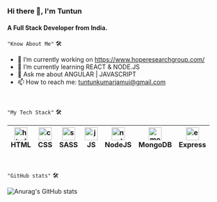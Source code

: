 ### Hi there 👋, I'm Tuntun 
####                 A Full Stack Developer from India.                              


``` "Know About Me" ``` 🛠

- 🔭 I’m currently working on https://www.hoperesearchgroup.com/ 
- 🌱 I’m currently learning REACT & NODE.JS 
- 💬 Ask me about ANGULAR | JAVASCRIPT 
- 📫 How to reach me: tuntunkumarjamui@gmail.com 
<br />

``` "My Tech Stack" ``` 🛠

|<img src="https://raw.githubusercontent.com/github/explore/80688e429a7d4ef2fca1e82350fe8e3517d3494d/topics/html/html.png" alt="html logo" width="30"><br/>HTML | <img src="https://raw.githubusercontent.com/github/explore/80688e429a7d4ef2fca1e82350fe8e3517d3494d/topics/css/css.png" alt="css logo" width="30"><br/>CSS |<img src="https://raw.githubusercontent.com/github/explore/80688e429a7d4ef2fca1e82350fe8e3517d3494d/topics/sass/sass.png" alt="sass logo" width="30"><br/>SASS |<img src="https://raw.githubusercontent.com/github/explore/80688e429a7d4ef2fca1e82350fe8e3517d3494d/topics/javascript/javascript.png" alt="js logo" width="30"><br/>JS |<img src="https://raw.githubusercontent.com/github/explore/80688e429a7d4ef2fca1e82350fe8e3517d3494d/topics/nodejs/nodejs.png" alt="node logo" width="30"><br/>NodeJS | <img src="https://raw.githubusercontent.com/github/explore/80688e429a7d4ef2fca1e82350fe8e3517d3494d/topics/mongodb/mongodb.png" alt="mongodb logo" width="30"><br/>MongoDB | <img src="https://raw.githubusercontent.com/github/explore/80688e429a7d4ef2fca1e82350fe8e3517d3494d/topics/express/express.png" alt="express logo" width="30"><br/>Express
|---|---|---|---|---|---|---|
<br />

``` "GitHub stats" ``` 🛠

![Anurag's GitHub stats](https://github-readme-stats.vercel.app/api?username=tuntunpandit&show_icons=true&theme=radical)
<br />









